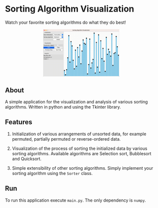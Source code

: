 # Sorting Algorithm Visualization

Watch your favorite sorting algorithms do what they do best!

<p align="center">
  <img src="image/quicksort.gif" width="50%" alt"sd"/>
</p>

## About
A simple application for the visualization and analysis of various sorting algorithms. Written in python and using the Tkinter library.

## Features
1. Initialization of various arrangements of unsorted data, for example permuted, partially permuted or reverse-ordered data.

2. Visualization of the process of sorting the initialized data by various sorting algorithms. Available algorithms are Selection sort, Bubblesort and Quicksort.

3. Simple extensibility of other sorting algorithms. Simply implement your sorting algorithm using the `Sorter` class.


## Run
To run this application execute `main.py`. The only dependency is `numpy`.
